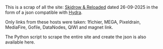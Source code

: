 This is a scrap of all the site: [Skidrow & Reloaded](https://www.skidrowreloaded.com/) dated 26-09-2025 in the form of a json compatible with [Hydra](https://github.com/hydralauncher/hydra).

Only links from these hosts were taken: 1fichier, MEGA, Pixeldrain, MediaFire, Gofile, DataNodes, QIWI and magnet link.
    

The Python script to scrape the entire site and create the json is also available here.